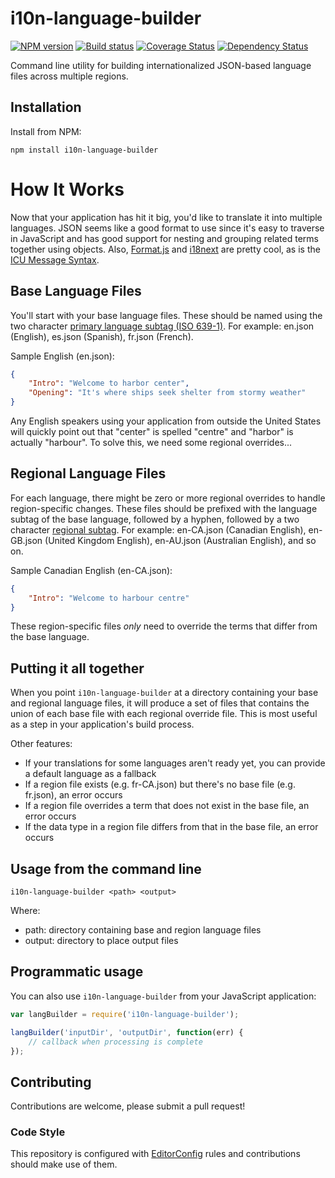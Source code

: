 # i10n-language-builder

[![NPM version][npm-image]][npm-url]
[![Build status][ci-image]][ci-url]
[![Coverage Status][coverage-image]][coverage-url]
[![Dependency Status][dependencies-image]][dependencies-url]

Command line utility for building internationalized JSON-based language files
across multiple regions.

## Installation

Install from NPM:

```shell
npm install i10n-language-builder
```

# How It Works

Now that your application has hit it big, you'd like to translate it into
multiple languages. JSON seems like a good format to use since it's easy to
traverse in JavaScript and has good support for nesting and grouping related
terms together using objects. Also, [Format.js](http://formatjs.io/) and
[i18next](http://i18next.com/) are pretty cool, as is the [ICU Message Syntax](http://userguide.icu-project.org/formatparse/messages).

## Base Language Files

You'll start with your base language files. These should be named using the two
character [primary language subtag (ISO 639-1)](http://en.wikipedia.org/wiki/List_of_ISO_639-1_codes). For example: en.json (English), es.json
(Spanish), fr.json (French).

Sample English (en.json):
```json
{
	"Intro": "Welcome to harbor center",
	"Opening": "It's where ships seek shelter from stormy weather"
}
```

Any English speakers using your application from outside the United States will
quickly point out that "center" is spelled "centre" and "harbor" is actually
"harbour". To solve this, we need some regional overrides...

## Regional Language Files

For each language, there might be zero or more regional overrides to handle
region-specific changes. These files should be prefixed with the
language subtag of the base language, followed by a hyphen, followed by a
two character [regional subtag](http://en.wikipedia.org/wiki/ISO_3166-1_alpha-2#Officially_assigned_code_elements).
For example: en-CA.json (Canadian English), en-GB.json (United Kingdom English),
en-AU.json (Australian English), and so on.

Sample Canadian English (en-CA.json):
```json
{
	"Intro": "Welcome to harbour centre"
}
```

These region-specific files _only_ need to override the terms that differ from
the base language.

## Putting it all together

When you point `i10n-language-builder` at a directory containing your base
and regional language files, it will produce a set of files that contains the
union of each base file with each regional override file. This is most useful
as a step in your application's build process.

Other features:
* If your translations for some languages aren't ready yet, you can provide a
default language as a fallback
* If a region file exists (e.g. fr-CA.json) but there's no base file
(e.g. fr.json), an error occurs
* If a region file overrides a term that does not exist in the base file, an
error occurs
* If the data type in a region file differs from that in the base file, an
error occurs

## Usage from the command line

```shell
i10n-language-builder <path> <output>
```

Where:
* path: directory containing base and region language files
* output: directory to place output files

## Programmatic usage

You can also use `i10n-language-builder` from your JavaScript application:

```javascript
var langBuilder = require('i10n-language-builder');

langBuilder('inputDir', 'outputDir', function(err) {
	// callback when processing is complete
});
```

## Contributing
Contributions are welcome, please submit a pull request!

### Code Style

This repository is configured with [EditorConfig](http://editorconfig.org) rules and
contributions should make use of them.

[npm-url]: https://www.npmjs.org/package/i10n-language-builder
[npm-image]: https://img.shields.io/npm/v/i10n-language-builder.svg
[ci-url]: https://travis-ci.org/Brightspace/i10n-language-builder
[ci-image]: https://img.shields.io/travis/Brightspace/i10n-language-builder.svg
[coverage-url]: https://coveralls.io/r/Brightspace/i10n-language-builder?branch=master
[coverage-image]: https://img.shields.io/coveralls/Brightspace/i10n-language-builder.svg
[dependencies-url]: https://david-dm.org/brightspace/i10n-language-builder
[dependencies-image]: https://img.shields.io/david/Brightspace/i10n-language-builder.svg
